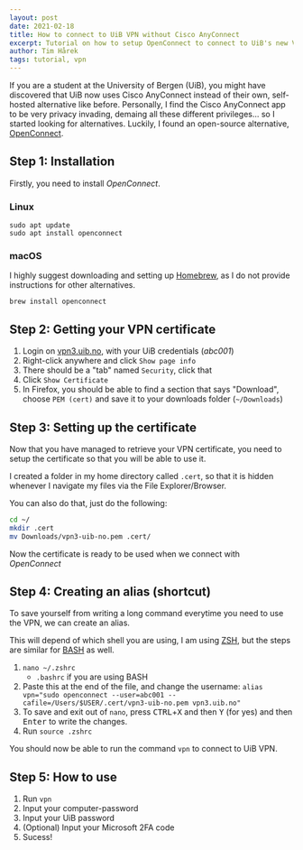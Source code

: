 ```yaml
---
layout: post
date: 2021-02-18 
title: How to connect to UiB VPN without Cisco AnyConnect 
excerpt: Tutorial on how to setup OpenConnect to connect to UiB's new VPN 
author: Tim Hårek
tags: tutorial, vpn
---
```

If you are a student at the University of Bergen (UiB), you might have discovered that UiB now uses Cisco AnyConnect instead of their own, self-hosted alternative like before. Personally, I find the Cisco AnyConnect app to be very privacy invading, demaing all these different privileges... so I started looking for alternatives. Luckily, I found an open-source alternative, [OpenConnect](https://gitlab.com/openconnect/openconnect).

## Step 1: Installation
Firstly, you need to install _OpenConnect_.

### Linux
```
sudo apt update
sudo apt install openconnect
```

### macOS
I highly suggest downloading and setting up [Homebrew](https://brew.sh), as I do not provide instructions for other alternatives.

```
brew install openconnect
```

## Step 2: Getting your VPN certificate
1. Login on [vpn3.uib.no](https://vpn3.uib.no), with your UiB credentials (_abc001_)
2. Right-click anywhere and click `Show page info`
3. There should be a "tab" named `Security`, click that
4. Click `Show Certificate`
5. In Firefox, you should be able to find a section that says "Download", choose `PEM (cert)` and save it to your downloads folder (`~/Downloads`)

## Step 3: Setting up the certificate
Now that you have managed to retrieve your VPN certificate, you need to setup the certificate so that you will be able to use it.

I created a folder in my home directory called `.cert`, so that it is hidden whenever I navigate my files via the File Explorer/Browser.

You can also do that, just do the following:
```sh
cd ~/
mkdir .cert
mv Downloads/vpn3-uib-no.pem .cert/
```

Now the certificate is ready to be used when we connect with _OpenConnect_

## Step 4: Creating an alias (shortcut)
To save yourself from writing a long command everytime you need to use the VPN, we can create an alias.

This will depend of which shell you are using, I am using [ZSH](https://www.zsh.org/), but the steps are similar for [BASH](https://tiswww.case.edu/php/chet/bash/bashtop.html) as well.

1. `nano ~/.zshrc` 
    - `.bashrc` if you are using BASH
2. Paste this at the end of the file, and change the username: `alias vpn="sudo openconnect --user=abc001 --cafile=/Users/$USER/.cert/vpn3-uib-no.pem vpn3.uib.no"`
3. To save and exit out of `nano`, press <kbd>CTRL</kbd>+<kbd>X</kbd> and then <kbd>Y</kbd> (for yes) and then <kbd>Enter</kbd> to write the changes.
4. Run `source .zshrc`

You should now be able to run the command `vpn` to connect to UiB VPN.

## Step 5: How to use
1. Run `vpn`
2. Input your computer-password
3. Input your UiB password
4. (Optional) Input your Microsoft 2FA code
5. Sucess!

